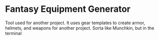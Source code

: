 # Fantasy Equipment Generator

Tool used for another project. It uses gear templates to create
armor, helmets, and weapons for another project. Sorta like Munchkin, but in the terminal

